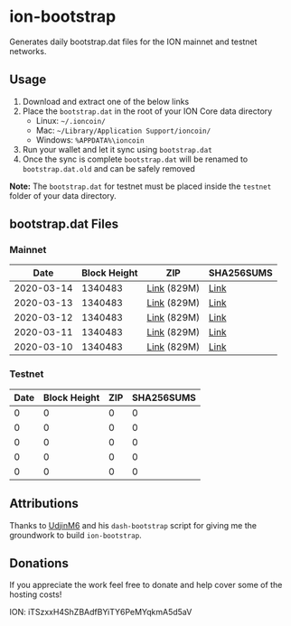 # ion-bootstrap

Generates daily bootstrap.dat files for the ION mainnet and testnet networks.

## Usage

1. Download and extract one of the below links
2. Place the `bootstrap.dat` in the root of your ION Core data directory
    - Linux: `~/.ioncoin/`
    - Mac: `~/Library/Application Support/ioncoin/`
    - Windows: `%APPDATA%\ioncoin`
3. Run your wallet and let it sync using `bootstrap.dat`
4. Once the sync is complete `bootstrap.dat` will be renamed to `bootstrap.dat.old` and can be safely removed

**Note:** The `bootstrap.dat` for testnet must be placed inside the `testnet` folder of your data directory.

## bootstrap.dat Files

### Mainnet

|    Date    | Block Height | ZIP | SHA256SUMS |
| ---------- | ------------ | --- | ---------- |
| 2020-03-14 | 1340483 | [Link](https://s3-ap-southeast-2.amazonaws.com/ion-bootstrap/mainnet/2020-03-14/bootstrap.dat.zip) (829M) | [Link](https://s3-ap-southeast-2.amazonaws.com/ion-bootstrap/mainnet/2020-03-14/SHA256SUMS) |
| 2020-03-13 | 1340483 | [Link](https://s3-ap-southeast-2.amazonaws.com/ion-bootstrap/mainnet/2020-03-13/bootstrap.dat.zip) (829M) | [Link](https://s3-ap-southeast-2.amazonaws.com/ion-bootstrap/mainnet/2020-03-13/SHA256SUMS) |
| 2020-03-12 | 1340483 | [Link](https://s3-ap-southeast-2.amazonaws.com/ion-bootstrap/mainnet/2020-03-12/bootstrap.dat.zip) (829M) | [Link](https://s3-ap-southeast-2.amazonaws.com/ion-bootstrap/mainnet/2020-03-12/SHA256SUMS) |
| 2020-03-11 | 1340483 | [Link](https://s3-ap-southeast-2.amazonaws.com/ion-bootstrap/mainnet/2020-03-11/bootstrap.dat.zip) (829M) | [Link](https://s3-ap-southeast-2.amazonaws.com/ion-bootstrap/mainnet/2020-03-11/SHA256SUMS) |
| 2020-03-10 | 1340483 | [Link](https://s3-ap-southeast-2.amazonaws.com/ion-bootstrap/mainnet/2020-03-10/bootstrap.dat.zip) (829M) | [Link](https://s3-ap-southeast-2.amazonaws.com/ion-bootstrap/mainnet/2020-03-10/SHA256SUMS) |

### Testnet

|    Date    | Block Height | ZIP | SHA256SUMS |
| ---------- | ------------ | --- | ---------- |
| 0 | 0 | 0 | 0 |
| 0 | 0 | 0 | 0 |
| 0 | 0 | 0 | 0 |
| 0 | 0 | 0 | 0 |
| 0 | 0 | 0 | 0 |

## Attributions

Thanks to [UdjinM6](https://github.com/UdjinM6) and his `dash-bootstrap` script
for giving me the groundwork to build `ion-bootstrap`.

## Donations

If you appreciate the work feel free to donate and help cover some of the
hosting costs!

ION: iTSzxxH4ShZBAdfBYiTY6PeMYqkmA5d5aV
